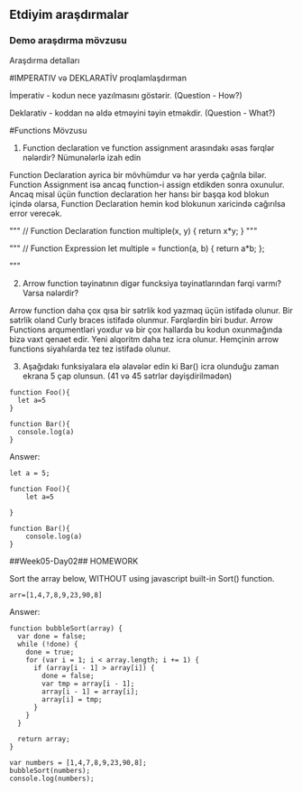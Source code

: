 ## Etdiyim araşdırmalar

### Demo araşdırma mövzusu

Araşdırma detalları

#IMPERATIV və DEKLARATİV proqlamlaşdırman

İmperativ - kodun nece yazılmasını göstərir. (Question - How?)

Deklarativ - koddan nə əldə etməyini təyin etməkdir. (Question - What?)




#Functions Mövzusu

1. Function declaration ve function assignment arasındakı əsas fərqlər nələrdir? Nümunələrlə izah edin
   
Function Declaration ayrica bir mövhümdur və hər yerdə çağrıla bilər. Function Assignment isə ancaq function-i assign etdikden sonra oxunulur. Ancaq misal üçün function declaration her hansı bir başqa kod blokun içində olarsa, Function Declaration hemin kod blokunun xaricində cağırılsa error verecək.

"""
// Function Declaration
function multiple(x, y) {
  return x*y;
}
"""

"""
// Function Expression
let multiple = function(a, b) {
  return a*b;
};

"""


2. Arrow function təyinatının digər funcksiya təyinatlarından fərqi varmı? Varsa nələrdir?

Arrow function daha çox qısa bir sətrlik kod yazmaq üçün istifadə olunur.  Bir sətrlik oland Curly braces istifadə olunmur. Fərqlərdin biri budur.
Arrow Functions arqumentləri yoxdur və bir çox hallarda bu kodun oxunmağında bizə vaxt qenaet edir. Yeni alqoritm daha tez icra olunur. Hemçinin arrow functions siyahılarda tez tez istifadə olunur. 

3. Aşağıdakı funksiyalara elə əlavələr edin ki Bar() icra olunduğu zaman ekrana 5 çap olunsun. (41 və 45 sətrlər dəyişdirilmədən)
```
function Foo(){
  let a=5
}

function Bar(){
  console.log(a)
}
```

Answer:

```
let a = 5;

function Foo(){
    let a=5

}
  
function Bar(){
    console.log(a)
}
```

##Week05-Day02## HOMEWORK

Sort the array below, WITHOUT using javascript built-in Sort() function.


```
arr=[1,4,7,8,9,23,90,8]
```

Answer:

```
function bubbleSort(array) {
  var done = false;
  while (!done) {
    done = true;
    for (var i = 1; i < array.length; i += 1) {
      if (array[i - 1] > array[i]) {
        done = false;
        var tmp = array[i - 1];
        array[i - 1] = array[i];
        array[i] = tmp;
      }
    }
  }

  return array;
}

var numbers = [1,4,7,8,9,23,90,8];
bubbleSort(numbers);
console.log(numbers);
```





